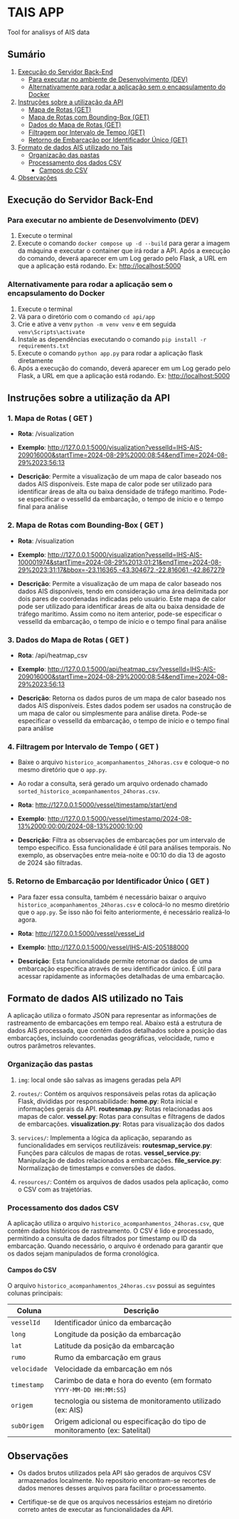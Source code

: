 # TAIS APP

Tool for analisys of AIS data

## Sumário

1. [Execução do Servidor Back-End](#execução-do-servidor-back-end)
   - [Para executar no ambiente de Desenvolvimento (DEV)](#para-executar-no-ambiente-de-desenvolvimento-dev)
   - [Alternativamente para rodar a aplicação sem o encapsulamento do Docker](#alternativamente-para-rodar-a-aplicação-sem-o-encapsulamento-do-docker)
2. [Instruções sobre a utilização da API](#instruções-sobre-a-utilização-da-api)
   - [Mapa de Rotas (GET)](#1-mapa-de-rotas--get-)
   - [Mapa de Rotas com Bounding-Box (GET)](#2-mapa-de-rotas-com-bounding-box--get-)
   - [Dados do Mapa de Rotas (GET)](#3-dados-do-mapa-de-rotas--get-)
   - [Filtragem por Intervalo de Tempo (GET)](#4-filtragem-por-intervalo-de-tempo--get-)
   - [Retorno de Embarcação por Identificador Único (GET)](#5-retorno-de-embarcação-por-identificador-único--get-)
3. [Formato de dados AIS utilizado no Tais](#formato-de-dados-ais-utilizado-no-tais)
   - [Organização das pastas](#organização-das-pastas)
   - [Processamento dos dados CSV](#processamento-dos-dados-csv)
      - [Campos do CSV](#campos-do-csv)
4. [Observações](#observações)

## Execução do Servidor Back-End

### Para executar no ambiente de Desenvolvimento (DEV)

1. Execute o terminal
2. Execute o comando ```docker compose up -d --build``` para gerar a imagem da máquina e executar o container que irá rodar a API. Após a execução do comando, deverá aparecer em um Log gerado pelo Flask, a URL em que a aplicação está rodando. Ex: <http://localhost:5000>

### Alternativamente para rodar a aplicação sem o encapsulamento do Docker

1. Execute o terminal
2. Vá para o diretório com o comando ```cd api/app```
3. Crie e ative a venv ```python -m venv venv``` e em seguida ```venv\Scripts\activate```
4. Instale as dependências executando o comando ```pip install -r requirements.txt```
5. Execute o comando ```python app.py``` para rodar a aplicação flask diretamente
6. Após a execução do comando, deverá aparecer em um Log gerado pelo Flask, a URL em que a aplicação está rodando. Ex: <http://localhost:5000>

## Instruções sobre a utilização da API

### 1. Mapa de Rotas ( GET )

- **Rota**: /visualization

- **Exemplo**: <http://127.0.0.1:5000/visualization?vesselId=IHS-AIS-209016000&startTime=2024-08-29%2000:08:54&endTime=2024-08-29%2023:56:13>

- **Descrição**: Permite a visualização de um mapa de calor baseado nos dados AIS
disponíveis. Este mapa de calor pode ser utilizado para identificar áreas de alta ou
baixa densidade de tráfego marítimo. Pode-se especificar o vesselId da embarcação, o tempo de início e o tempo final para análise

### 2. Mapa de Rotas com Bounding-Box ( GET )

- **Rota**: /visualization

- **Exemplo**: <http://127.0.0.1:5000/visualization?vesselId=IHS-AIS-100001974&startTime=2024-08-29%2013:01:21&endTime=2024-08-29%2023:31:17&bbox=-23.116365,-43.304672,-22.816061,-42.867279>

- **Descrição**: Permite a visualização de um mapa de calor baseado nos dados AIS
disponíveis, tendo em consideração uma área delimitada por dois pares de coordenadas indicadas pelo usuário. Este mapa de calor pode ser utilizado para identificar áreas de alta ou baixa densidade de tráfego marítimo. Assim como no item anterior, pode-se especificar o vesselId da embarcação, o tempo de início e o tempo final para análise

### 3. Dados do Mapa de Rotas ( GET )

- **Rota**: /api/heatmap_csv

- **Exemplo**: <http://127.0.0.1:5000/api/heatmap_csv?vesselId=IHS-AIS-209016000&startTime=2024-08-29%2000:08:54&endTime=2024-08-29%2023:56:13>

- **Descrição**: Retorna os dados puros de um mapa de calor baseado nos dados AIS
disponíveis. Estes dados podem ser usados na construção de um mapa de calor ou simplesmente para análise direta. Pode-se especificar o vesselId da embarcação, o tempo de início e o tempo final para análise

### 4. Filtragem por Intervalo de Tempo ( GET )

- Baixe o arquivo ```historico_acompanhamentos_24horas.csv``` e coloque-o no mesmo diretório que o ```app.py```.

- Ao rodar a consulta, será gerado um arquivo ordenado chamado ```sorted_historico_acompanhamentos_24horas.csv```.

- **Rota**: <http://127.0.0.1:5000/vessel/timestamp/start/end>

- **Exemplo**: <http://127.0.0.1:5000/vessel/timestamp/2024-08-13%2000:00:00/2024-08-13%2000:10:00>

- **Descrição**: Filtra as observações de embarcações por um intervalo de tempo específico. Essa funcionalidade é útil para análises temporais. No exemplo, as observações entre meia-noite e 00:10 do dia 13 de agosto de 2024 são filtradas.

### 5. Retorno de Embarcação por Identificador Único ( GET )

- Para fazer essa consulta, também é necessário baixar o arquivo ```historico_acompanhamentos_24horas.csv``` e colocá-lo no mesmo diretório que o ```app.py```. Se isso não foi feito anteriormente, é necessário realizá-lo agora.

- **Rota**: <http://127.0.0.1:5000/vessel/vessel_id>

- **Exemplo**: <http://127.0.0.1:5000/vessel/IHS-AIS-205188000>

- **Descrição**: Esta funcionalidade permite retornar os dados de uma embarcação específica através de seu identificador único. É útil para acessar rapidamente as informações detalhadas de uma embarcação.

## Formato de dados AIS utilizado no Tais

A aplicação utiliza o formato JSON para representar as informações de rastreamento de embarcações em tempo real. Abaixo está a estrutura de dados AIS processada, que contém dados detalhados sobre a posição das embarcações, incluindo coordenadas geográficas, velocidade, rumo e outros parâmetros relevantes.

### Organização das pastas

1. ```img```: local onde são salvas as imagens geradas pela API

2. ```routes/```: Contém os arquivos responsáveis pelas rotas da aplicação Flask, divididas por responsabilidade:
    **home.py**: Rota inicial e informações gerais da API.
    **routesmap.py**: Rotas relacionadas aos mapas de calor.
    **vessel.py**: Rotas para consultas e filtragens de dados de embarcações.
    **visualization.py**: Rotas para visualização dos dados

3. ```services/```: Implementa a lógica da aplicação, separando as funcionalidades em serviços reutilizáveis:
    **routesmap_service.py**: Funções para cálculos de mapas de rotas.
    **vessel_service.py**: Manipulação de dados relacionados a embarcações.
    **file_service.py**: Normalização de timestamps e conversões de dados.

4. ```resources/```: Contém os arquivos de dados usados pela aplicação, como o CSV com as trajetórias.

### Processamento dos dados CSV

A aplicação utiliza o arquivo ```historico_acompanhamentos_24horas.csv```, que contém dados históricos de rastreamento. O CSV é lido e processado, permitindo a consulta de dados filtrados por timestamp ou ID da embarcação. Quando necessário, o arquivo é ordenado para garantir que os dados sejam manipulados de forma cronológica.

#### Campos do CSV

O arquivo ```historico_acompanhamentos_24horas.csv``` possui as seguintes colunas principais:

| **Coluna**   | **Descrição**                                  |
|--------------|------------------------------------------------|
| `vesselId`   | Identificador único da embarcação              |
| `long`       | Longitude da posição da embarcação             |
| `lat`        | Latitude da posição da embarcação              |
| `rumo`       | Rumo da embarcação em graus                    |
| `velocidade` | Velocidade da embarcação em nós                |
| `timestamp`  | Carimbo de data e hora do evento (em formato `YYYY-MM-DD HH:MM:SS`) |
| `origem`     | tecnologia ou sistema de monitoramento utilizado (ex: AIS)                     |
| `subOrigem`  |  Origem adicional ou especificação do tipo de monitoramento (ex: Satelital)      |

## Observações

- Os dados brutos utilizados pela API são gerados de arquivos CSV armazenados localmente. No repositorio encontram-se recortes de dados menores desses arquivos para facilitar o processamento.

- Certifique-se de que os arquivos necessários estejam no diretório correto antes de executar as funcionalidades da API.
